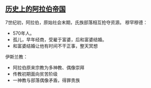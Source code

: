 ## [历史上的阿拉伯帝国](https://www.bilibili.com/bangumi/play/ep517745/)

7世纪初，阿拉伯，原始社会末期，氏族部落相互抢夺资源。
穆罕穆德：
- 570年人。
- 孤儿，早年经商，受雇于富婆，后和富婆结婚。
- 和富婆结婚让他有时间不干正事，整天冥想

伊斯兰教：
- 阿拉伯原来宗教为多神教、偶像崇拜
- 传教初期面向贫苦阶级
- 一神教与部落偶像矛盾，得罪贵族